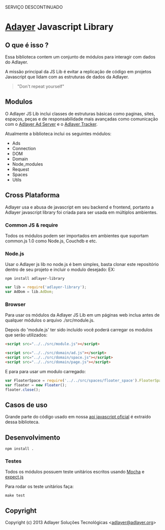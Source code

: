 SERVIÇO DESCONTINUADO

# [Adayer](http://adlayer.com.br) Javascript Library

## O que é isso ?

Essa biblioteca contem um conjunto de módulos para interagir com dados do Adlayer.

A missão principal da JS Lib é evitar a replicação de código em projetos Javascript que lidam com as estruturas de dados da Adlayer.

> "Don't repeat yourself"

## Modulos

O Adlayer JS Lib inclui classes de estruturas básicas como paginas, sites, espaços, peças e de responsabilidade mais avançadas como comunicação com o [Adlayer Ad Server](https://github.com/adlayer/adserver-api-docs) e o [Adlayer Tracker](https://github.com/adlayer/tracker-api-docs).

Atualmente a biblioteca inclui os seguintes módulos:

* Ads
* Connection
* DOM
* Domain
* Node_modules
* Request
* Spaces
* Utils

## Cross Plataforma

Adlayer usa e abusa de javascript em seu backend e frontend, portanto a Adlayer javascript library foi criada para ser usada em múltiplos ambientes.

### Common JS & require

Todos os módulos podem ser importados em ambientes que suportam common.js 1.0 como Node.js, Couchdb e etc.

### Node.js

Usar o Adlayer js lib no node.js é bem simples, basta clonar este repositório dentro de seu projeto e incluir o modulo desejado:
EX:

```
npm install adlayer-library
```

```javascript
var lib = require('adlayer-library');
var AdDom = lib.AdDom;
```

### Browser

Para usar os módulos da Adlayer JS Lib em um páginas web inclua antes de qualquer módulos o arquivo ./src/module.js.

Depois do 'module.js' ter sido incluído você poderá carregar os modulos que serão utilizados:
```html
<script src="../../src/module.js"></script>

<script src="../../src/domain/ad.js"></script>
<script src="../../src/domain/space.js"></script>
<script src="../../src/domain/page.js"></script>
```

E para para usar um modulo carregado:
```javascript
var FloaterSpace = require('../../src/spaces/floater_space').FloaterSpace;
var floater = new Floater();
floater.close();
```

## Casos de uso

Grande parte do código usado em nossa [api javascript oficial](https://github.com/adlayer/javascript-api) é extraído dessa biblioteca.


## Desenvolvimento
```
npm install .
```

### Testes

Todos os módulos possuem teste unitários escritos usando [Mocha](https://github.com/visionmedia/mocha) e [expect.js](https://github.com/LearnBoost/expect.js)

Para rodar os teste unitários faça:

```
make test
```
 
## Copyright

Copyright (c) 2013 Adlayer Soluções Tecnológicas
&lt;adlayer@adlayer.org&gt;
